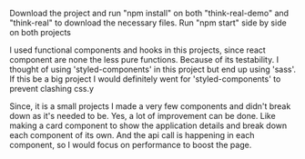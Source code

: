 Download the project and run "npm install" on both "think-real-demo" and "think-real" to download the necessary files.
Run "npm start" side by side on both projects

I used functional components and hooks in this projects, since react component are none the less pure functions. Because of its testability. I thought of using 'styled-components' in this project but end up using 'sass'. If this be a big project I would definitely went for 'styled-components' to prevent clashing css.y

Since, it is a small projects I made a very few components and didn't break down as it's needed to be. Yes, a lot of improvement can be done. Like making a card component to show the application details and break down each component of its own. And the api call is happening in each component, so I would focus on performance to boost the page.
